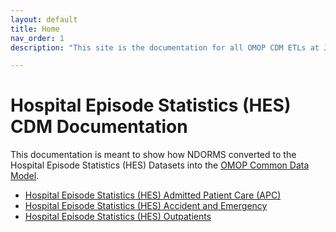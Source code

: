 ```yaml
---
layout: default
title: Home
nav_order: 1
description: "This site is the documentation for all OMOP CDM ETLs at Janssen Research & Development"

---
```


# Hospital Episode Statistics (HES) CDM Documentation

This documentation is meant to show how NDORMS converted to the Hospital Episode Statistics (HES) Datasets into the [OMOP Common Data Model](https://ohdsi.github.io/CommonDataModel).

* [Hospital Episode Statistics (HES) Admitted Patient Care (APC)](https://oxford-pharmacoepi.github.io/etl_ndorms/docs/HES_APC)
* [Hospital Episode Statistics (HES) Accident and Emergency](https://github.com/oxford-pharmacoepi/etl_ndorms)
* [Hospital Episode Statistics (HES) Outpatients](https://github.com/oxford-pharmacoepi/etl_ndorms)
